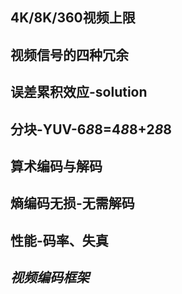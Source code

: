 ## 4K/8K/360视频上限
## 视频信号的四种冗余
## 误差累积效应-solution
## 分块-YUV-6*8*8=4*8*8+2*8*8
## 算术编码与解码
## 熵编码无损-无需解码
## 性能-码率、失真
## *视频编码框架*
